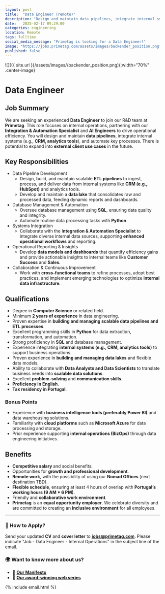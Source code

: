 ```yaml
---
layout: post
title:  "Data Engineer (remote)"
description: "Design and maintain data pipelines, integrate internal systems (CRM, analytics tools), and automate processes to enhance operational efficiency."
date:   2025-02-17 09:29:00
categories: engineering
location: Remote
tags: fulltime
social_media_message: "Primetag is looking for a Data Engineer!"
image: "https://jobs.primetag.com/assets/images/backender_position.png"
published: false
---
```


![]({{ site.url }}/assets/images//backender_position.png){:width="70%" .center-image}

# Data Engineer

## Job Summary

We are seeking an experienced **Data Engineer** to join our R&D team at **Primetag**. This role focuses on internal operations, partnering with our **Integration & Automation Specialist** and **AI Engineers** to drive operational efficiency. You will design and maintain **data pipelines**, integrate internal systems (e.g., **CRM, analytics tools**), and automate key processes. There is potential to expand into **external client use cases** in the future.

## Key Responsibilities

* Data Pipeline Development
    * Design, build, and maintain scalable **ETL pipelines** to ingest, process, and deliver data from internal systems like **CRM (e.g., HubSpot)** and analytics tools.
    * Develop and maintain a **data lake** that consolidates raw and processed data, feeding dynamic reports and dashboards.
* Database Management & Automation
    * Oversee database management using **SQL**, ensuring data quality and integrity.
    * Automate routine data processing tasks with **Python**.
* Systems Integration
    * Collaborate with the **Integration & Automation Specialist** to integrate diverse internal data sources, supporting **enhanced operational workflows** and reporting.
* Operational Reporting & Insights
    * Develop **data models and dashboards** that quantify efficiency gains and provide actionable insights to internal teams like **Customer Success** and **Sales**.
* Collaboration & Continuous Improvement
    * Work with **cross-functional teams** to refine processes, adopt best practices, and implement emerging technologies to optimize **internal data infrastructure**.

## Qualifications

* Degree in **Computer Science** or related field.
* Minimum **2 years of experience** in data engineering.
* Proven expertise in **building and managing scalable data pipelines and ETL processes**.
* Excellent programming skills in **Python** for data extraction, transformation, and automation.
* Strong proficiency in **SQL** and database management.
* Experience integrating **internal systems (e.g., CRM, analytics tools)** to support business operations.
* Proven experience in **building and managing data lakes** and flexible data models.
* Ability to collaborate with **Data Analysts and Data Scientists** to translate business needs into **scalable data solutions**.
* Excellent **problem-solving** and **communication skills**.
* **Proficiency in English**.
* **Tax residency in Portugal**.

### Bonus Points

* Experience with **business intelligence tools (preferably Power BI)** and data warehousing solutions.
* Familiarity with **cloud platforms** such as **Microsoft Azure** for data processing and storage.
* Prior experience supporting **internal operations (BizOps)** through data engineering initiatives.

## Benefits

* **Competitive salary** and social benefits.
* Opportunities for **growth and professional development**.
* **Remote work**, with the possibility of using our **Nomad Offices** (next destination TBD).
* **Flexible schedule**, ensuring at least 4 hours of overlap with **Portugal’s working hours (9 AM * 6 PM)**.
* Friendly and **collaborative work environment**.
* **Primetag** is an **equal opportunity employer**. We celebrate diversity and are committed to creating an **inclusive environment** for all employees.

---

### 📩 **How to Apply?**
Send your updated **CV** and **cover letter** to **jobs@primetag.com**. Please indicate "Job - 
Data Engineer - Internal Operations" in the subject line of the email.

### 🌍 **Want to know more about us?**
* 📜 [**Our Manifesto**](https://a.storyblok.com/f/302516/x/8f9ad3faea/primetag-manifesto.pdf)
* 🎥 [**Our award-winning web series**](https://www.youtube.com/watch?v=locuy5C02Ww)



{% include email.html %} 
